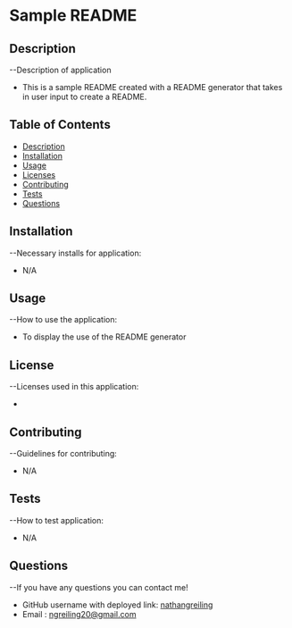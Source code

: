 # Sample README

  ## Description
  --Description of application

  - This is a sample README created with a README generator that takes in user input to create a README.

  ## Table of Contents
  - [Description](#description)
  - [Installation](#installation)
  - [Usage](#usage)
  - [Licenses](#license)
  - [Contributing](#contributing)
  - [Tests](#tests)
  - [Questions](#questions)

  ## Installation
  --Necessary installs for application:

  - N/A

  ## Usage
  --How to use the application:

  - To display the use of the README generator

  ## License
  --Licenses used in this application:

  - 


  ## Contributing
  --Guidelines for contributing:

  - N/A


  ## Tests
  --How to test application:

  - N/A


  ## Questions
  --If you have any questions you can contact me!

  - GitHub username with deployed link: [nathangreiling](https://github.com/nathangreiling)
  - Email : ngreiling20@gmail.com